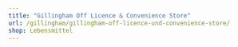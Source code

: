 ```yaml
---
title: "Gillingham Off Licence & Convenience Store"
url: /gillingham/gillingham-off-licence-und-convenience-store/
shop: Lebensmittel
---
```

